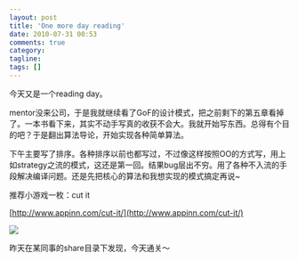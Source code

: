 ```yaml
---
layout: post
title: 'One more day reading'
date: 2010-07-31 00:53
comments: true
category:
tagline:
tags: []
---
```


今天又是一个reading day。

mentor没来公司，于是我就继续看了GoF的设计模式，把之前剩下的第五章看掉了。一本书看下来，其实不动手写真的收获不会大。我就开始写东西。总得有个目的吧？于是翻出算法导论，开始实现各种简单算法。

下午主要写了排序。各种排序以前也都写过，不过像这样按照OO的方式写，用上如strategy之流的模式，这还是第一回。结果bug层出不穷。用了各种不入流的手段解决编译问题。还是先把核心的算法和我想实现的模式搞定再说~

推荐小游戏一枚：cut it

[http://www.appinn.com/cut-it/](http://www.appinn.com/cut-it/)

![](http://img1.appinn.com/2010/07/230829000.png)

昨天在某同事的share目录下发现，今天通关～

